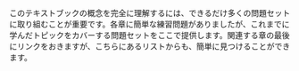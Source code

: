 このテキストブックの概念を完全に理解するには、できるだけ多くの問題セットに取り組むことが重要です。各章に簡単な練習問題がありましたが、これまでに学んだトピックをカバーする問題セットをここで提供します。関連する章の最後にリンクをおきますが、こちらにあるリストからも、簡単に見つけることができます。